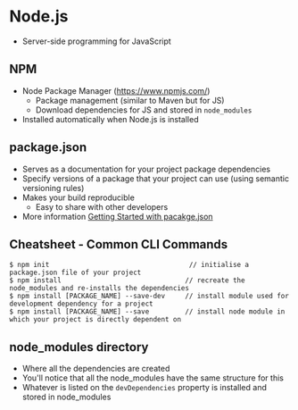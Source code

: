 # Node.js

* Server-side programming for JavaScript

## NPM

* Node Package Manager (https://www.npmjs.com/)
    * Package management (similar to Maven but for JS)
    * Download dependencies for JS and stored in `node_modules`
* Installed automatically when Node.js is installed

## package.json

* Serves as a documentation for your project package dependencies
* Specify versions of a package that your project can use (using semantic versioning rules)
* Makes your build reproducible
    * Easy to share with other developers
* More information [Getting Started with pacakge.json](https://docs.npmjs.com/getting-started/using-a-package.json)

## Cheatsheet - Common CLI Commands

```
$ npm init                                   // initialise a package.json file of your project
$ npm install                               // recreate the node_modules and re-installs the dependencies
$ npm install [PACKAGE_NAME] --save-dev     // install module used for development dependency for a project
$ npm install [PACKAGE_NAME] --save         // install node module in which your project is directly dependent on

```

## node_modules directory

* Where all the dependencies are created
* You'll notice that all the node_modules have the same structure for this
* Whatever is listed on the `devDependencies` property is installed and stored in node_modules